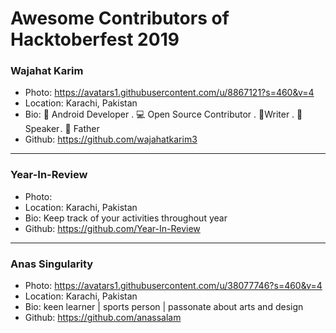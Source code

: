 # Awesome Contributors of Hacktoberfest 2019

### Wajahat Karim
- Photo: https://avatars1.githubusercontent.com/u/8867121?s=460&v=4
- Location: Karachi, Pakistan
- Bio: 📱 Android Developer . 💻 Open Source Contributor . 📝Writer . 🎤 Speaker . 👶 Father 
- Github: https://github.com/wajahatkarim3

-----------

### Year-In-Review
- Photo: 
- Location: Karachi, Pakistan
- Bio: Keep track of your activities throughout year
- Github: https://github.com/Year-In-Review

-----------

### Anas Singularity
- Photo: https://avatars1.githubusercontent.com/u/38077746?s=460&v=4
- Location: Karachi, Pakistan
- Bio: keen learner | sports person | passonate about arts and design
- Github: https://github.com/anassalam
